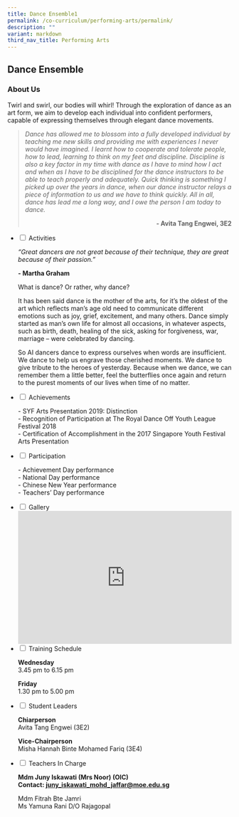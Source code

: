 ```yaml
---
title: Dance Ensemble1
permalink: /co-curriculum/performing-arts/permalink/
description: ""
variant: markdown
third_nav_title: Performing Arts
---
```

## Dance Ensemble
### About Us
Twirl and swirl, our bodies will whirl! Through the exploration of dance as an art form, we aim to develop each individual into confident performers, capable of expressing themselves through elegant dance movements.

<blockquote>
<p><em>Dance has allowed me to blossom into a fully developed individual by teaching me new skills and providing me with experiences I never would have imagined. I learnt how to cooperate and tolerate people, how to lead, learning to think on my feet and discipline. Discipline is also a key factor in my time with dance as I have to mind how I act and when as I have to be disciplined for the dance instructors to be able to teach properly and adequately. Quick thinking is something I picked up over the years in dance, when our dance instructor relays a piece of information to us and we have to think quickly. All in all, dance has lead me a long way, and I owe the person I am today to dance.</em></p>

<p style="text-align: right;"><strong>- Avita Tang Engwei, 3E2</strong></p>
	
</blockquote>
<ul class="jekyllcodex_accordion">
<li><input id="accordion2" type="checkbox"> <label for="accordion2">Activities</label>
<div>
<p><em>“Great dancers are not great because of their technique, they are great because of their passion.”</em></p>
<p><strong>- Martha Graham</strong></p>
<p>What is dance? Or rather, why dance?  </p>
<p>It has been said dance is the mother of the arts, for it’s the oldest of the art which reflects man’s age old need to communicate different emotions such as joy, grief, excitement, and many others. Dance simply started as man’s own life for almost all occasions, in whatever aspects, such as birth, death, healing of the sick, asking for forgiveness, war, marriage – were celebrated by dancing.</p>
<p>So AI dancers dance to express ourselves when words are insufficient. We dance to help us engrave those cherished moments. We dance to give tribute to the heroes of yesterday. Because when we dance, we can remember them a little better, feel the butterflies once again and return to the purest moments of our lives when time of no matter.</p>
</div>
</li>
<li><input id="accordion3" type="checkbox"> <label for="accordion3">Achievements</label>
<div>
<p>- SYF Arts Presentation 2019: Distinction<br>- Recognition of Participation at The Royal Dance Off Youth League Festival 2018<br>- Certification of Accomplishment in the 2017 Singapore Youth Festival Arts Presentation</p>
</div>
</li>
<li><input id="accordion4" type="checkbox"> <label for="accordion4">Participation</label>
<div>
<p>- Achievement Day performance<br>- National Day performance<br>- Chinese New Year performance<br>- Teachers’ Day performance</p>
</div>
</li>
<li><input id="accordion5" type="checkbox"> <label for="accordion5">Gallery</label>
<div>
<iframe src="https://docs.google.com/presentation/d/e/2PACX-1vTQ-YceplZX0rSp4qUr1UvBBL5Z3dzpFCwBgE_UubTiepY9iYPRmkdFl08uVfSAhQTszFhbCNP853nO/embed?start=false&amp;loop=false&amp;delayms=5000" frameborder="0" width="480" height="299" allowfullscreen="true"></iframe>
</div>
</li>
<li><input id="accordion6" type="checkbox"> <label for="accordion6">Training Schedule</label>
<div>
<p><strong>Wednesday</strong><br>3.45 pm to 6.15 pm</p>
<p><strong>Friday</strong><br>1.30 pm to 5.00 pm</p>
</div>
</li>
<li><input id="accordion7" type="checkbox"> <label for="accordion7">Student Leaders</label>
<div>
<p><strong>Chiarperson<br></strong>Avita Tang Engwei (3E2)</p>
<p><strong>Vice-Chairperson<br></strong>Misha Hannah Binte Mohamed Fariq (3E4)</p>
</div>
</li>
<li><input id="accordion8" type="checkbox"> <label for="accordion8">Teachers In Charge</label>
<div>
<p><strong>Mdm Juny Iskawati (Mrs Noor)&nbsp;(OIC)<br></strong><strong>Contact:&nbsp;<a href="mailto:juny_iskawati_mohd_jaffar@moe.edu.sg" target="">juny_iskawati_mohd_jaffar@moe.edu.sg</a></strong></p>
<p>Mdm Fitrah Bte Jamri<br>Ms Yamuna Rani D/O Rajagopal</p>
</div>
</li>
</ul>